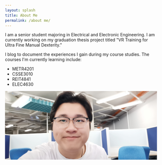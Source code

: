 ```yaml
---
layout: splash
title: About Me
permalink: /about me/
---
```


I am a senior student majoring in Electrical and Electronic Engineering. I am currently working on my graduation thesis project titled "VR Training for Ultra Fine Manual Dexterity."

I blog to document the experiences I gain during my course studies. The courses I'm currently learning include:

  * METR4201
  * CSSE3010
  * REIT4841
  * ELEC4630

![Image of Runfeng Shi](assets/images/Runfeng_portrait-1.jpg)